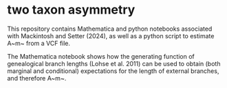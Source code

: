 # two taxon asymmetry
This repository contains Mathematica and python notebooks associated with Mackintosh and Setter (2024), as well as a python script to estimate A~m~ from a VCF file.

The Mathematica notebook shows how the generating function of genealogical branch lengths (Lohse et al. 2011) can be used to obtain (both marginal and conditional) expectations for the length of external branches, and therefore A~m~.
